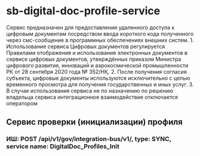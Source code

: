 # sb-digital-doc-profile-service

Сервис предназначен для предоставления удаленного доступа к цифровым документам посредством ввода короткого кода полученного через смс-сообщение в программных обеспечениях внешних систем. 1. Использование сервиса Цифровых документов регулируется Правилами отображения и использования электронных документов в сервисе цифровых документов, утверждённых приказом Министра цифрового развития, инноваций и аэрокосмической промышленности РК от 28 сентября 2020 года № 352/НҚ. 2. После получения согласия субъекта, цифровые документы используются исключительно с целью временного просмотра для получения государственных и иных услуг. 3. В случае использования сервиса не по назначению по решению владельца сервиса интеграционное взаимодействие отключается оператором

## Сервис проверки (инициализации) профиля

### ИШ: POST /api/v1/gov/integration-bus/v1/, type: SYNC, service name: DigitalDoc_Profiles_Init



